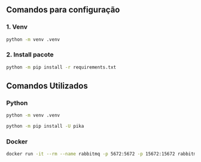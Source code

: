 
## Comandos para configuração
### 1. Venv
```sh
python -m venv .venv
```
### 2. Install pacote
```sh
python -m pip install -r requirements.txt
```

## Comandos Utilizados
### Python
```sh
python -m venv .venv

python -m pip install -U pika
```

### Docker
```sh
docker run -it --rm --name rabbitmq -p 5672:5672 -p 15672:15672 rabbitmq:3-management
```